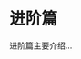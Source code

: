<!--
 * Author  rhys.zhao
 * Date  2023-03-02 15:12:49
 * LastEditors  rhys.zhao
 * LastEditTime  2023-07-21 10:30:28
 * Description
-->

# 进阶篇

进阶篇主要介绍...
